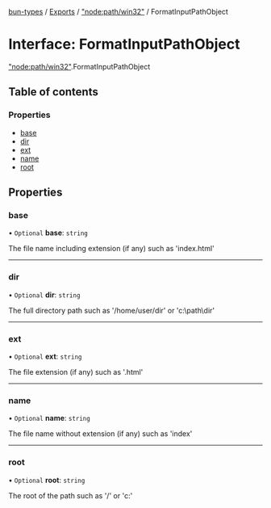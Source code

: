 [bun-types](https://github.com/oven-sh/bun-types/blob/master/api-docs/README.md) / [Exports](https://github.com/oven-sh/bun-types/blob/master/api-docs/modules.md) / ["node:path/win32"](https://github.com/oven-sh/bun-types/blob/master/api-docs/modules/node_path_win32_.md) / FormatInputPathObject

# Interface: FormatInputPathObject

["node:path/win32"](https://github.com/oven-sh/bun-types/blob/master/api-docs/modules/node_path_win32_.md).FormatInputPathObject

## Table of contents

### Properties

- [base](https://github.com/oven-sh/bun-types/blob/master/api-docs/interfaces/node_path_win32_.FormatInputPathObject.md#base)
- [dir](https://github.com/oven-sh/bun-types/blob/master/api-docs/interfaces/node_path_win32_.FormatInputPathObject.md#dir)
- [ext](https://github.com/oven-sh/bun-types/blob/master/api-docs/interfaces/node_path_win32_.FormatInputPathObject.md#ext)
- [name](https://github.com/oven-sh/bun-types/blob/master/api-docs/interfaces/node_path_win32_.FormatInputPathObject.md#name)
- [root](https://github.com/oven-sh/bun-types/blob/master/api-docs/interfaces/node_path_win32_.FormatInputPathObject.md#root)

## Properties

### base

• `Optional` **base**: `string`

The file name including extension (if any) such as 'index.html'

___

### dir

• `Optional` **dir**: `string`

The full directory path such as '/home/user/dir' or 'c:\path\dir'

___

### ext

• `Optional` **ext**: `string`

The file extension (if any) such as '.html'

___

### name

• `Optional` **name**: `string`

The file name without extension (if any) such as 'index'

___

### root

• `Optional` **root**: `string`

The root of the path such as '/' or 'c:\'
